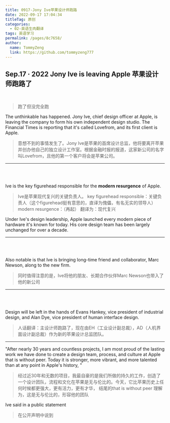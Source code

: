 ```yaml
---
title: 0917-Jony Ive苹果设计师跑路
date: 2022-09-17 17:04:34
titleTag: 原创
categories: 
  - 02-英语生肉翻译
tags: 英语学习
permalink: /pages/8c7658/
author: 
  name: TommyZeng
  link: https://github.com/tommyzeng777
---
```



## Sep.17 · 2022 Jony Ive is leaving Apple 苹果设计师跑路了
<br>

>跑了但没完全跑


The unthinkable has happened. Jony Ive, chief design officer at Apple, is leaving the company to form his own independent design studio. The Financial Times is reporting that it's called Lovefrom, and its first client is Apple.
>意想不到的事情发生了。Jony lve是苹果的首席设计总监，他将要离开苹果并创办他自己的独立设计工作室。根据金融时报的报道，这家新公司的名字叫Lovefrom，且他的第一个客户将会是苹果公司。

---
<br><br>

Ive is the key figurehead responsible for the **modern resurgence** of Apple. 
>Ive是苹果现代复兴的关键负责人。
key figurehead responsible：关键负责人（这个figurehead挺有意思的，直译为傀儡，有名无实的领导人）
modern resurgence：（再起） 翻译为：现代复兴


Under Ive's design leadership, Apple launched every modern piece of hardware it's known for today. His core design team has been largely unchanged for over a decade.

---
<br><br>


Also notable is that Ive is bringing long-time friend and collaborator, Marc Newson, along to the new firm.
>同时值得注意的是，Ive将他的朋友、长期合作伙伴Marc Newson也带入了他的新公司
---
<br><br>

Design will be left in the hands of Evans Hankey, vice president of industrial design, and Alan Dye, vice president of human interface design.
>人话翻译：主设计师跑路了，现在由EH（工业设计副总裁），AD（人机界面设计副总裁）作为新的苹果设计总监团队。
---
"After nearly 30 years and countless projects, I am most proud of the lasting work we have done to create a design team, process, and culture at Apple that is without peer. Today it is stronger, more vibrant, and more talented than at any point in Apple's history, " 
>经过近30年和无数的项目，我最自豪的是我们所做的持久的工作，创造了一个设计团队，流程和文化在苹果是无与伦比的。今天，它比苹果历史上任何时候都更强大，更有活力，更有才华，
结尾的that is without peer
理解为，这是无与伦比的，形容他的团队

Ive said in a public statement
>在公开声明中说到